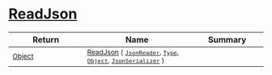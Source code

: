 # [ReadJson](./DistanceFunctionJsonConverter-100664045.md)



| Return | Name | Summary | 
| --- | --- | --- | 
| <sub>[Object](https://docs.microsoft.com/en-us/dotnet/api/System.Object)</sub><img width=200/>| <sub>[ReadJson](./DistanceFunctionJsonConverter-100664045.md) ( [`JsonReader`](./DistanceFunctionJsonConverter-100664045.md), [`Type`](https://docs.microsoft.com/en-us/dotnet/api/System.Type), [`Object`](https://docs.microsoft.com/en-us/dotnet/api/System.Object), [`JsonSerializer`](./DistanceFunctionJsonConverter-100664045.md) )</sub>| <sub></sub><img width=200/>| <br>


